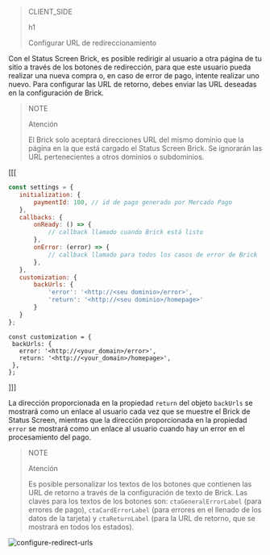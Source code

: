 > CLIENT_SIDE
>
> h1
>
> Configurar URL de redireccionamiento

Con el Status Screen Brick, es posible redirigir al usuario a otra página de tu sitio a través de los botones de redirección, para que este usuario pueda realizar una nueva compra o, en caso de error de pago, intente realizar uno nuevo. Para configurar las URL de retorno, debes enviar las URL deseadas en la configuración de Brick.

> NOTE
>
> Atención
>
> El Brick solo aceptará direcciones URL del mismo dominio que la página en la que está cargado el Status Screen Brick. Se ignorarán las URL pertenecientes a otros dominios o subdominios. 

[[[
```Javascript
const settings = {
   initialization: {
       paymentId: 100, // id de pago generado por Mercado Pago
   },
   callbacks: {
       onReady: () => {
           // callback llamado cuando Brick está listo
       },
       onError: (error) => {
           // callback llamado para todos los casos de error de Brick
       },
   },
   customization: {
       backUrls: {
           'error': '<http://<seu dominio>/error>',
           'return': '<http://<seu dominio>/homepage>'
       }
   }
};
```
```react-jsx
const customization = {
 backUrls: {
   error: '<http://<your_domain>/error>',
   return: '<http://<your_domain>/homepage>',
 },
};
```
]]]

La dirección proporcionada en la propiedad `return` del objeto `backUrls` se mostrará como un enlace al usuario cada vez que se muestre el Brick de Status Screen, mientras que la dirección proporcionada en la propiedad `error` se mostrará como un enlace al usuario cuando hay un error en el procesamiento del pago.

> NOTE
>
> Atención
>
> Es posible personalizar los textos de los botones que contienen las URL de retorno a través de la configuración de texto de Brick. Las claves para los textos de los botones son: `ctaGeneralErrorLabel` (para errores de pago), `ctaCardErrorLabel` (para errores en el llenado de los datos de la tarjeta) y `ctaReturnLabel` (para la URL de retorno, que se mostrará en todos los estados).

![configure-redirect-urls](checkout-bricks/configure-redirect-urls-es.jpg)